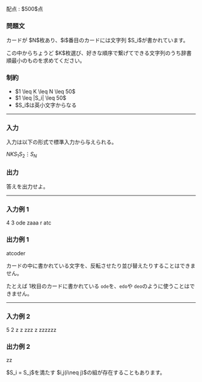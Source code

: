 
<div>

<span>

<span>

<p>
配点 : $500$点
</p>

<div>

<section>

### **問題文**

<p>
カードが $N$枚あり、$i$番目のカードには文字列 $S_i$が書かれています。  
</p>

<p>
この中からちょうど $K$枚選び、好きな順序で繋げてできる文字列のうち辞書順最小のものを求めてください。
</p>

</section>

</div>

<div>

<section>

### **制約**

<ul>

<li>
$1 \leq K \leq N \leq 50$
</li>

<li>
$1 \leq |S_i| \leq 50$
</li>

<li>
$S_i$は英小文字からなる
</li>

</ul>

</section>

</div>

---

<div>

<div>

<section>

### **入力**

<p>
入力は以下の形式で標準入力から与えられる。
</p>

<div>

$N$$K$$S_1$$S_2$$\vdots$$S_N$
</div>

</section>

</div>

<div>

<section>

### **出力**

<p>
答えを出力せよ。  
</p>

</section>

</div>

</div>

---

<div>

<section>

### **入力例 1**

<div>

4 3
ode
zaaa
r
atc

</div>

</section>

</div>

<div>

<section>

### **出力例 1**

<div>

atcoder

</div>

<p>
カードの中に書かれている文字を、反転させたり並び替えたりすることはできません。

たとえば $1$枚目のカードに書かれている `ode`を、`edo`や `deo`のように使うことはできません。  
</p>

</section>

</div>

---

<div>

<section>

### **入力例 2**

<div>

5 2
z
z
zzz
z
zzzzzz

</div>

</section>

</div>

<div>

<section>

### **出力例 2**

<div>

zz

</div>

<p>
$S_i = S_j$を満たす $i,j(i\neq j)$の組が存在することもあります。  
</p>

</section>

</div>

</span>

</span>

</div>
